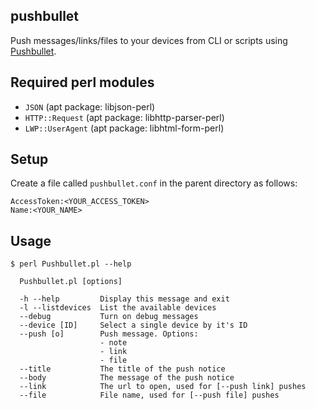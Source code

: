 ## pushbullet

Push messages/links/files to your devices from CLI or scripts using [Pushbullet](https://www.pushbullet.com/).

## Required perl modules
* `JSON` (apt package: libjson-perl)
* `HTTP::Request` (apt package: libhttp-parser-perl)
* `LWP::UserAgent` (apt package: libhtml-form-perl)

## Setup

Create a file called `pushbullet.conf` in the parent directory as follows:
```
AccessToken:<YOUR_ACCESS_TOKEN>
Name:<YOUR_NAME>
```

## Usage
```
$ perl Pushbullet.pl --help

  Pushbullet.pl [options]

  -h --help         Display this message and exit
  -l --listdevices  List the available devices
  --debug           Turn on debug messages
  --device [ID]     Select a single device by it's ID
  --push [o]        Push message. Options:
                    - note
                    - link
                    - file
  --title           The title of the push notice
  --body            The message of the push notice
  --link            The url to open, used for [--push link] pushes
  --file            File name, used for [--push file] pushes
```
